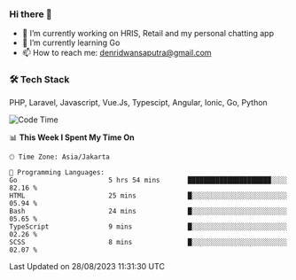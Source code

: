 ### Hi there 👋

- 🔭 I’m currently working on HRIS, Retail and my personal chatting app
- 🌱 I’m currently learning Go
- 📫 How to reach me: denridwansaputra@gmail.com


### 🛠 Tech Stack
PHP, Laravel, Javascript, Vue.Js, Typescipt, Angular, Ionic, Go, Python


<!--START_SECTION:waka-->
![Code Time](http://img.shields.io/badge/Code%20Time-3%2C633%20hrs%2049%20mins-blue)

📊 **This Week I Spent My Time On** 

```text
🕑︎ Time Zone: Asia/Jakarta

💬 Programming Languages: 
Go                       5 hrs 54 mins       █████████████████████░░░░   82.16 % 
HTML                     25 mins             █░░░░░░░░░░░░░░░░░░░░░░░░   05.94 % 
Bash                     24 mins             █░░░░░░░░░░░░░░░░░░░░░░░░   05.65 % 
TypeScript               9 mins              █░░░░░░░░░░░░░░░░░░░░░░░░   02.26 % 
SCSS                     8 mins              █░░░░░░░░░░░░░░░░░░░░░░░░   02.07 % 
```


 Last Updated on 28/08/2023 11:31:30 UTC
<!--END_SECTION:waka-->
